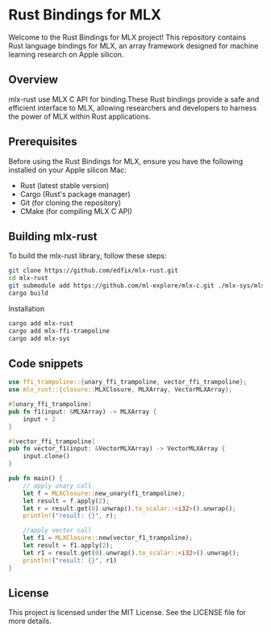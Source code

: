 # Rust Bindings for MLX

Welcome to the Rust Bindings for MLX project! This repository contains Rust language bindings for MLX, an array framework designed for machine learning research on Apple silicon.

## Overview

mlx-rust use MLX C API for binding.These Rust bindings provide a safe and efficient interface to MLX, allowing researchers and developers to harness the power of MLX within Rust applications.

## Prerequisites

Before using the Rust Bindings for MLX, ensure you have the following installed on your Apple silicon Mac:

- Rust (latest stable version)
- Cargo (Rust's package manager)
- Git (for cloning the repository)
- CMake (for compiling MLX C API)

## Building mlx-rust

To build the mlx-rust library, follow these steps:

```sh
git clone https://github.com/edfix/mlx-rust.git
cd mlx-rust
git submodule add https://github.com/ml-explore/mlx-c.git ./mlx-sys/mlx-c
cargo build
```

Installation

```sh
cargo add mlx-rust
cargo add mlx-ffi-trampoline
cargo add mlx-sys
```

## Code snippets

```rust
use ffi_trampoline::{unary_ffi_trampoline, vector_ffi_trampoline};
use mlx_rust::{closure::MLXClosure, MLXArray, VectorMLXArray};

#[unary_ffi_trampoline]
pub fn f1(input: &MLXArray) -> MLXArray {
    input + 2
}

#[vector_ffi_trampoline]
pub fn vector_f1(input: &VectorMLXArray) -> VectorMLXArray {
    input.clone()
}

pub fn main() {
    // apply unary call
    let f = MLXClosure::new_unary(f1_trampoline);
    let result = f.apply(2);
    let r = result.get(0).unwrap().to_scalar::<i32>().unwrap();
    println!("result: {}", r);

    //apply vector call
    let f1 = MLXClosure::new(vector_f1_trampoline);
    let result = f1.apply(2);
    let r1 = result.get(0).unwrap().to_scalar::<i32>().unwrap();
    println!("result: {}", r1)
}
```

## License

This project is licensed under the MIT License. See the LICENSE file for more details.
